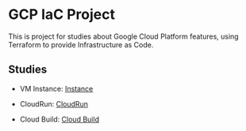 # GCP IaC Project

This is project for studies about Google Cloud Platform features, using Terraform to provide Infrastructure as Code.

## Studies

- VM Instance: [Instance](./instance)

- CloudRun: [CloudRun](./cloudrun)

- Cloud Build: [Cloud Build](./cloud-build)
